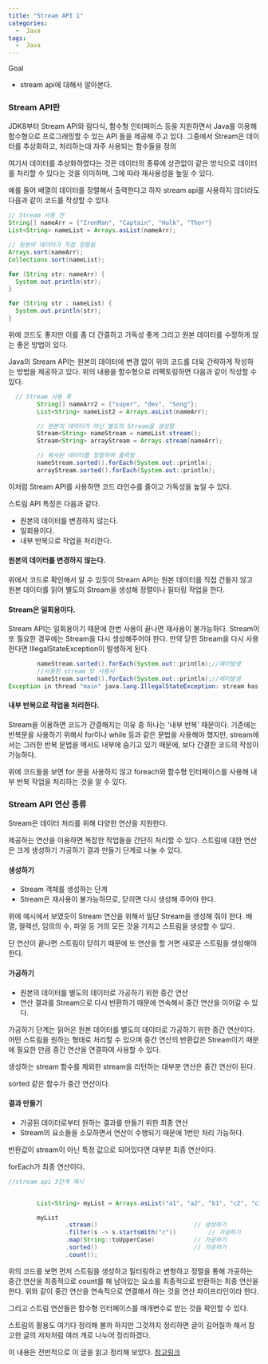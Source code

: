 ```yaml
---
title: "Stream API 1"
categories:
  -  Java
tags:
  -  Java
---
```

Goal
* stream api에 대해서 알아본다.

<h3>Stream API란</h3>

JDK8부터 Stream API와 람다식, 함수형 인터페이스 등을 지원하면서 Java를 이용해 함수형으로 프로그래밍할 수 있는 API 들을 제공해 주고 있다. 그중에서 Stream은 데이터를 추상화하고, 처리하는데 자주 사용되는 함수들을 정의

여기서 데이터를 추상화하였다는 것은 데이터의 종류에 상관없이 같은 방식으로 데이터를 처리할 수 있다는 것을 의미하며, 그에 따라 재사용성을 높일 수 있다.

예를 들어 배열의 데이터를 정렬해서 출력한다고 하자 stream api를 사용하지 않더라도 다음과 같이 코드를 작성할 수 있다.
```java
// Stream 사용 전
String[] nameArr = {"IronMan", "Captain", "Hulk", "Thor"}
List<String> nameList = Arrays.asList(nameArr);

// 원본의 데이터가 직접 정렬됨
Arrays.sort(nameArr);
Collections.sort(nameList);

for (String str: nameArr) {
  System.out.println(str);
}

for (String str : nameList) {
  System.out.println(str);
}
```

위에 코드도 좋지만 이를 좀 더 간결하고 가독성 좋게 그리고 원본 데이터를 수정하게 않는 좋은 방법이 있다.


Java의 Stream API는 원본의 데이터에 변경 없이 위의 코드를 더욱 간략하게 작성하는 방법을 제공하고 있다. 위의 내용을 함수형으로 리팩토링하면 다음과 같이 작성할 수 있다.

```java
  // Stream 사용 후
        String[] nameArr2 = {"super", "dev", "Song"};
        List<String> nameList2 = Arrays.asList(nameArr);

        // 원본의 데이터가 아닌 별도의 Stream을 생성함
        Stream<String> nameStream = nameList.stream();
        Stream<String> arrayStream = Arrays.stream(nameArr);

        // 복사된 데이터를 정렬하여 출력함
        nameStream.sorted().forEach(System.out::println);
        arrayStream.sorted().forEach(System.out::println);
```
이처럼 Stream API를 사용하면 코드 라인수를 줄이고 가독성을 높일 수 있다.

스트림 API 특징은 다음과 같다.

* 원본의 데이터를 변경하지 않는다.
* 일회용이다.
* 내부 반복으로 작업을 처리한다.

<h4>원본의 데이터를 변경하지 않는다.</h4>

위에서 코드로 확인해서 알 수 있듯이 Stream API는 원본 데이터를 직접 건들지 않고 원본 데이터를 읽어 별도의 Stream을 생성해 정렬이나 필터링 작업을 한다.

<h4>Stream은 일회용이다.</h4>

Stream API는 일회용이기 때문에 한번 사용이 끝나면 재사용이 불가능하다. Stream이 또 필요한 경우에는 Stream을 다시 생성해주어야 한다. 만약 닫힌 Stream을 다시 사용한다면 IllegalStateException이 발생하게 된다.

```java
        nameStream.sorted().forEach(System.out::println);//에러발생
        //사용한 stream 또 사용시
        nameStream.sorted().forEach(System.out::println);//에러발생
Exception in thread "main" java.lang.IllegalStateException: stream has already been operated upon or closed

```

<h4>내부 반복으로 작업을 처리한다. </h4>

Stream을 이용하면 코드가 간결해지는 이유 중 하나는 '내부 반복' 때문이다. 기존에는 반복문을 사용하기 위해서 for이나 while 등과 같은 문법을 사용해야 했지만, stream에서는 그러한 반복 문법을 메서드 내부에 숨기고 있기 때문에, 보다 간결한 코드의 작성이 가능하다.

위에 코드들을 보면 for 문을 사용하지 않고 foreach와 함수형 인터페이스를 사용해 내부 반복 작업을 처리하는 것을 알 수 있다.

<h3>Stream API 연산 종류</h3>

Stream은 데이터 처리를 위해 다양한 연산을 지원한다.

제공하는 연산을 이용하면 복잡한 작업들을 간단히 처리할 수 있다. 스트림에 대한 연산은 크게 생성하기 가공하기 결과 만들기 단계로 나눌 수 있다.

<h4>생성하기</h4>

* Stream 객체를 생성하는 단계
* Stream은 재사용이 불가능하므로, 닫히면 다시 생성해 주어야 한다.

위에 예시에서 보였듯이 Stream 연산을 위해서 일단 Stream을 생성해 줘야 한다. 배열, 컬렉션, 임의의 수, 파일 등 거의 모든 것을 가지고 스트림을 생성할 수 있다.

단 연산이 끝나면 스트림이 닫히기 때문에 또 연산을 할 거면 새로운 스트림을 생성해야 한다.

<h4>가공하기</h4>

* 원본의 데이터를 별도의 데이터로 가공하기 위한 중간 연산
* 연산 결과를 Stream으로 다시 반환하기 때문에 연속해서 중간 연산을 이어갈 수 있다.

가공하기 단계는 읽어온 원본 데이터를 별도의 데이터로 가공하기 위한 중간 연산이다. 어떤 스트림을 원하는 형태로 처리할 수 있으며 중간 연산의 반환값은 Stream이기 때문에 필요한 만큼 중간 연산을 연결하여 사용할 수 있다.

생성하는 stream 함수를 제외한 stream을 리턴하는 대부분 연산은 중간 연산이 된다.

sorted 같은 함수가 중간 연산이다.

<h4>결과 만들기</h4>

* 가공된 데이터로부터 원하는 결과를 만들기 위한 최종 연산
* Stream의 요소들을 소모하면서 연산이 수행되기 때문에 1번만 처리 가능하다.

반환값이 stream이 아닌 특정 값으로 되어있다면 대부분 최종 연산이다.

forEach가 최종 연산이다.


```java
//stream api 3단계 예시


        List<String> myList = Arrays.asList("a1", "a2", "b1", "c2", "c1");

        myList
                .stream()							// 생성하기
                .filter(s -> s.startsWith("c"))			// 가공하기
                .map(String::toUpperCase)			// 가공하기
                .sorted()							// 가공하기
                .count();
```

위의 코드를 보면 먼저 스트림을 생성하고 필터링하고 변형하고 정렬을 통해 가공하는 중간 연산을 최종적으로 count를 해 남아있는 요소를 최종적으로 반환하는 최종 연산을 한다. 위와 같이 중간 연산을 연속적으로 연결해서 하는 것을 연산 파이프라인이라 한다.

그리고 스트림 연산들은 함수형 인터페이스를 매개변수로 받는 것을 확인할 수 있다.

스트림의 활용도 여기다 정리해 볼까 하지만 그것까지 정리하면 글이 길어질까 해서 참고한 글의 저자처럼 여러 개로 나누어 정리하겠다.

이 내용은 전반적으로 이 글을 읽고 정리해 보았다.
[참고링크](https://mangkyu.tistory.com/114)